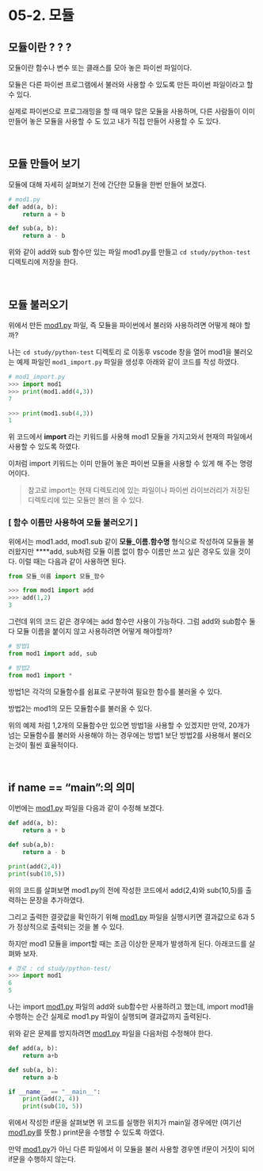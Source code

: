 # **05-2. 모듈**

## **모듈이란 ? ? ?**

모듈이란 함수나 변수 또는 클래스를 모아 놓은 파이썬 파일이다. 

모듈은 다른 파이썬 프로그램에서 불러와 사용할 수 있도록 만든 파이썬 파일이라고 할 수 있다.

실제로 파이썬으로 프로그래밍을 할 때 매우 많은 모듈을 사용하며, 다른 사람들이 이미 만들어 놓은 모듈을 사용할 수 도 있고 내가 직접 만들어 사용할 수 도 있다.

<br>

## 모듈 만들어 보기

모듈에 대해 자세히 살펴보기 전에 간단한 모듈을 한번 만들어 보겠다.

```python
# mod1.py
def add(a, b):
	return a + b

def sub(a, b):
	return a - b
```

위와 같이 add와 sub 함수만 있는 파일 mod1.py를 만들고 `cd study/python-test` 디렉토리에 저장을 한다.

<br>

## **모듈 불러오기**

위에서 만든 [mod1.py](http://mod1.py) 파일, 즉 모듈을 파이썬에서 불러와 사용하려면 어떻게 해야 할까?

나는 `cd study/python-test`  디렉토리 로 이동후 vscode 창을 열어 mod1을 불러오는 예제 파일인 `mod1_import.py` 파일을 생성후 아래와 같이 코드를 작성 하였다.

```python
# mod1_import.py
>>> import mod1
>>> print(mod1.add(4,3))
7

>>> print(mod1.sub(4,3))
1
```

위 코드에서 **import** 라는 키워드를 사용해 mod1 모듈을 가지고와서 현재의 파일에서 사용할 수 있도록 하였다.

이처럼 import 키워드는 이미 만들어 놓은 파이썬 모듈을 사용할 수 있게 해 주는 명령어이다.

> 참고로 import는 현재 디렉토리에 있는 파일이나 파이썬 라이브러리가 저장된 디렉토리에 있는 모듈만 불러 올 수 있다.
> 

### **[ 함수 이름만 사용하여 모듈 불러오기 ]**

위에서는 mod1.add, mod1.sub 같이 **모듈_이름.함수명** 형식으로 작성하여 모듈을 불러왔지만 ****add, sub처럼 모듈 이름 없이 함수 이름만 쓰고 싶은 경우도 있을 것이다. 이럴 때는 다음과 같이 사용하면 된다.

```python
from 모듈_이름 import 모듈_함수

>>> from mod1 import add
>>> add(1,2)
3
```

그런데 위의 코드 같은 경우에는 add 함수만 사용이 가능하다. 그럼 add와 sub함수 둘 다 모듈 이름을 붙이지 않고 사용하려면 어떻게 해야할까?

```python
# 방법1
from mod1 import add, sub

# 방법2 
from mod1 import *
```

방법1은 각각의 모듈함수를 쉼표로 구분하여 필요한 함수를 불러올 수 있다.

방법2는 mod1의 모든 모듈함수를 불러올 수 있다.

위의 예제 처럼 1,2개의 모듈함수만 있으면 방법1을 사용할 수 있겠지만 만약, 20개가 넘는 모듈함수를 불러와 사용해야 하는 경우에는 방법1 보단 방법2를 사용해서 불러오는것이 훨씬 효율적이다.

<br>

## **if __name__ == “__main__”:의 의미**

이번에는 [mod1.py](http://mod1.py) 파일을 다음과 같이 수정해 보겠다.

```python
def add(a, b):
	return a + b

def sub(a,b):
	return a - b

print(add(2,4))
print(sub(10,5))
```

위의 코드를 살펴보면 mod1.py의 전에 작성한 코드에서 add(2,4)와 sub(10,5)를 출력하는 문장을 추가하였다.

그리고 출력한 결괏값을 확인하기 위해 [mod1.py](http://mod1.py) 파일을 실행시키면 결과값으로 6과 5가 정상적으로 출력되는 것을 볼 수 있다. 

하지만 mod1 모듈을 import할 때는 조금 이상한 문제가 발생하게 된다. 아래코드를 살펴봐 보자.

```python
# 경로 : cd study/python-test/
>>> import mod1
6
5
```

나는 import [mod1.py](http://mod1.py) 파일의 add와 sub함수만 사용하려고 했는데, import mod1을 수행하는 순간 실제로 mod1.py 파일이 실행되며 결과값까지 출력된다.

위와 같은 문제를 방지하려면 [mod1.py](http://mod1.py) 파일을 다음처럼 수정해야 한다.

```python
def add(a, b): 
    return a+b

def sub(a, b): 
    return a-b

if __name__ == "__main__":
    print(add(2, 4))
    print(sub(10, 5))
```

위에서 작성한 if문을 살펴보면 위 코드를 실행한 위치가 main일 경우에만 (여기선 [mod1.py](http://mod1.py)를 뜻함.) print문을 수행할 수 있도록 하였다.

만약 [mod1.py](http://mod1.py)가 아닌 다른 파일에서 이 모듈을 불러 사용할 경우엔 if문이 거짓이 되어 if문을 수행하지 않는다.